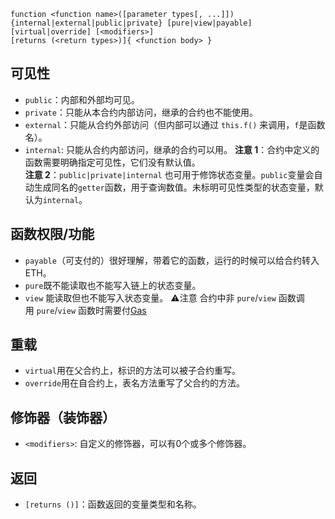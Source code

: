 ```solidity
function <function name>([parameter types[, ...]]) {internal|external|public|private} [pure|view|payable] [virtual|override] [<modifiers>]
[returns (<return types>)]{ <function body> }
```

## 可见性
- `public`：内部和外部均可见。
- `private`：只能从本合约内部访问，继承的合约也不能使用。
- `external`：只能从合约外部访问（但内部可以通过 `this.f()` 来调用，`f`是函数名）。
- `internal`: 只能从合约内部访问，继承的合约可以用。
**注意 1**：合约中定义的函数需要明确指定可见性，它们没有默认值。    
**注意 2**：`public|private|internal` 也可用于修饰状态变量。`public`变量会自动生成同名的`getter`函数，用于查询数值。未标明可见性类型的状态变量，默认为`internal`。
    
## 函数权限/功能

- `payable`（可支付的）很好理解，带着它的函数，运行的时候可以给合约转入 ETH。
- `pure`既不能读取也不能写入链上的状态变量。
- `view` 能读取但也不能写入状态变量。
⚠️注意
合约中非 `pure`/`view` 函数调用 `pure`/`view` 函数时需要付[Gas](Gas.md)

## 重载
- `virtual`用在父合约上，标识的方法可以被子合约重写。
- `override`用在自合约上，表名方法重写了父合约的方法。
    
## 修饰器（装饰器）
- `<modifiers>`: 自定义的修饰器，可以有0个或多个修饰器。
    
## 返回 
- `[returns ()]`：函数返回的变量类型和名称。
